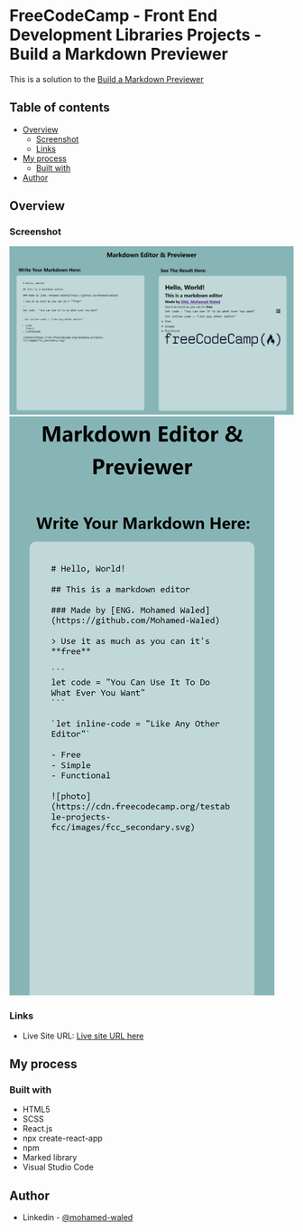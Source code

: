 # FreeCodeCamp - Front End Development Libraries Projects - Build a Markdown Previewer

This is a solution to the [Build a Markdown Previewer](https://www.freecodecamp.org/learn/front-end-development-libraries/front-end-development-libraries-projects/build-a-markdown-previewer) 

## Table of contents

- [Overview](#overview)
  - [Screenshot](#screenshot)
  - [Links](#links)
- [My process](#my-process)
  - [Built with](#built-with)
- [Author](#author)

## Overview

### Screenshot

![](./images/localhost_30000_.png)
![](./images/localhost_3000_.png)

### Links

- Live Site URL: [Live site URL here]()

## My process

### Built with

- HTML5
- SCSS
- React.js
- npx create-react-app
- npm
- Marked library
- Visual Studio Code

## Author

- Linkedin - [@mohamed-waled](https://www.linkedin.com/in/mohamed-waled-82a51a1bb/)